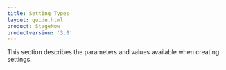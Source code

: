 ```yaml
---
title: Setting Types
layout: guide.html
product: StageNow
productversion: '3.0'
---
```


This section describes the parameters and values available when creating settings. 













